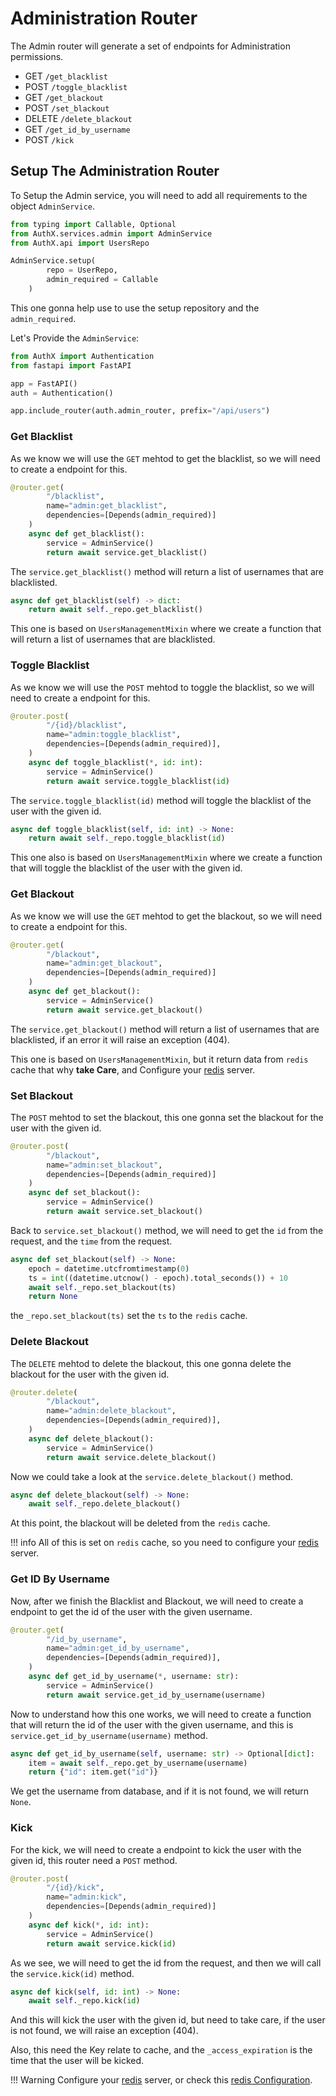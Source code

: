 # Administration Router

The Admin router will generate a set of endpoints for Administration permissions.

* GET `/get_blacklist`
* POST `/toggle_blacklist`
* GET `/get_blackout`
* POST `/set_blackout`
* DELETE `/delete_blackout`
* GET `/get_id_by_username`
* POST `/kick`

## Setup The Administration Router

To Setup the Admin service, you will need to add all requirements to the object `AdminService`.

```py
from typing import Callable, Optional
from AuthX.services.admin import AdminService
from AuthX.api import UsersRepo

AdminService.setup(
        repo = UserRepo,
        admin_required = Callable
    )
```

This one gonna help use to use the setup repository and the `admin_required`.

Let's Provide the `AdminService`:

```py
from AuthX import Authentication
from fastapi import FastAPI

app = FastAPI()
auth = Authentication()

app.include_router(auth.admin_router, prefix="/api/users")
```

### Get Blacklist

As we know we will use the `GET` mehtod to get the blacklist, so we will need to create a endpoint for this.

```py
@router.get(
        "/blacklist",
        name="admin:get_blacklist",
        dependencies=[Depends(admin_required)]
    )
    async def get_blacklist():
        service = AdminService()
        return await service.get_blacklist()
```

The `service.get_blacklist()` method will return a list of usernames that are blacklisted.

```py
async def get_blacklist(self) -> dict:
    return await self._repo.get_blacklist()
```

This one is based on `UsersManagementMixin` where we create a function that will return a list of usernames that are blacklisted.

### Toggle Blacklist

As we know we will use the `POST` mehtod to toggle the blacklist, so we will need to create a endpoint for this.

```py
@router.post(
        "/{id}/blacklist",
        name="admin:toggle_blacklist",
        dependencies=[Depends(admin_required)],
    )
    async def toggle_blacklist(*, id: int):
        service = AdminService()
        return await service.toggle_blacklist(id)
```

The `service.toggle_blacklist(id)` method will toggle the blacklist of the user with the given id.

```py
async def toggle_blacklist(self, id: int) -> None:
    return await self._repo.toggle_blacklist(id)
```

This one also is based on `UsersManagementMixin` where we create a function that will toggle the blacklist of the user with the given id.

### Get Blackout

As we know we will use the `GET` mehtod to get the blackout, so we will need to create a endpoint for this.

```py
@router.get(
        "/blackout",
        name="admin:get_blackout",
        dependencies=[Depends(admin_required)]
    )
    async def get_blackout():
        service = AdminService()
        return await service.get_blackout()
```

The `service.get_blackout()` method will return a list of usernames that are blacklisted, if an error it will raise an exception (404).

This one is based on `UsersManagementMixin`, but it return data from `redis` cache that why __take Care__, and Configure your [redis](https://redis.io/) server.

### Set Blackout

The `POST` mehtod to set the blackout, this one gonna set the blackout for the user with the given id.

```py
@router.post(
        "/blackout",
        name="admin:set_blackout",
        dependencies=[Depends(admin_required)]
    )
    async def set_blackout():
        service = AdminService()
        return await service.set_blackout()
```

Back to `service.set_blackout()` method, we will need to get the `id` from the request, and the `time` from the request.

```py
async def set_blackout(self) -> None:
    epoch = datetime.utcfromtimestamp(0)
    ts = int((datetime.utcnow() - epoch).total_seconds()) + 10
    await self._repo.set_blackout(ts)
    return None
```

the `_repo.set_blackout(ts)` set the `ts` to the `redis` cache.

### Delete Blackout

The `DELETE` mehtod to delete the blackout, this one gonna delete the blackout for the user with the given id.

```py
@router.delete(
        "/blackout",
        name="admin:delete_blackout",
        dependencies=[Depends(admin_required)],
    )
    async def delete_blackout():
        service = AdminService()
        return await service.delete_blackout()
```

Now we could take a look at the `service.delete_blackout()` method.

```py
async def delete_blackout(self) -> None:
    await self._repo.delete_blackout()
```

At this point, the blackout will be deleted from the `redis` cache.

!!! info
    All of this is set on `redis` cache, so you need to configure your [redis](https://redis.io/) server.

### Get ID By Username

Now, after we finish the Blacklist and Blackout, we will need to create a endpoint to get the id of the user with the given username.

```py
@router.get(
        "/id_by_username",
        name="admin:get_id_by_username",
        dependencies=[Depends(admin_required)],
    )
    async def get_id_by_username(*, username: str):
        service = AdminService()
        return await service.get_id_by_username(username)
```

Now to understand how this one works, we will need to create a function that will return the id of the user with the given username, and this is `service.get_id_by_username(username)` method.

```py
async def get_id_by_username(self, username: str) -> Optional[dict]:
    item = await self._repo.get_by_username(username)
    return {"id": item.get("id")}
```

We get the username from database, and if it is not found, we will return `None`.

### Kick

For the kick, we will need to create a endpoint to kick the user with the given id, this router need a `POST` method.

```py
@router.post(
        "/{id}/kick",
        name="admin:kick",
        dependencies=[Depends(admin_required)]
    )
    async def kick(*, id: int):
        service = AdminService()
        return await service.kick(id)
```

As we see, we will need to get the id from the request, and then we will call the `service.kick(id)` method.

```py
async def kick(self, id: int) -> None:
    await self._repo.kick(id)
```

And this will kick the user with the given id, but need to take care, if the user is not found, we will raise an exception (404).

Also, this need the Key relate to cache, and the `_access_expiration` is the time that the user will be kicked.

!!! Warning
    Configure your [redis](https://redis.io/) server, or check this [redis Configuration](../cache/index.md).

